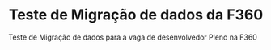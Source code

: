 <div align="center">
  <h1>Teste de Migração de dados da F360</h1>
</div>

Teste de Migração de dados para a vaga de desenvolvedor Pleno na F360
